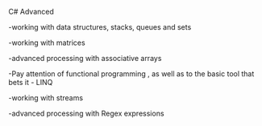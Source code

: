 C# Advanced

-working with data structures, stacks, queues and sets

-working with matrices

-advanced processing with associative arrays

-Pay attention of functional programming , as well as to the basic tool that bets it - LINQ

-working with streams

-advanced processing with Regex expressions
